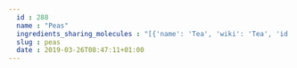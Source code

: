 ```yaml
---
  id : 288
  name : "Peas"
  ingredients_sharing_molecules : "[{'name': 'Tea', 'wiki': 'Tea', 'id': 310, 'category': 'Plant', 'common_molecules': [89594, 6549, 5280443, 5280598, 246728, 6054, 17100, 7284, 527, 284, 9064, 8094, 5364752, 638278, 1031, 6072, 26447, 5363388, 644104, 5280511, 650, 5367719, 13144, 4788, 637775, 8129, 61020, 247, 8452, 643731, 853433, 72276, 6560, 638011, 1889, 5283324, 15394, 5280445, 8908, 8163, 637566, 240, 33931, 5365811, 8130, 798, 6569, 5281168, 10795, 441005, 72277, 6561, 65084, 5281708, 11747, 637542, 441484, 7002, 107971, 5284639, 10448, 1068, 338, 7288, 8723, 12756, 11552, 79803, 1110, 6050, 6986, 7410, 5318042, 107905, 31260, 2345, 5280863, 784, 10393, 11527, 439341, 7150, 5280343, 1549026, 638014, 126, 998, 7847, 445070, 768, 8091, 323, 1183, 9862, 5352876, 637511, 8914, 6184, 6202, 5284503, 802, 957, 72, 61503, 643941, 999, 439246, 244, 8768, 7043, 439263, 1130, 454, 107, 12020, 878, 5283321, 444539, 5282108, 8063, 18635, 7858, 7501, 20083, 8857, 5315892, 11509, 180, 8093, 65064, 643779, 6251, 5318599, 439533, 11128, 31289, 7654]}, {'name': 'Green Beans', 'wiki': 'Green_bean', 'id': 342, 'category': 'Vegetable', 'common_molecules': [89594, 6549, 5280443, 5280598, 246728, 6054, 17100, 7284, 527, 9064, 8094, 638278, 6050, 1031, 6072, 8468, 26447, 12232, 5363388, 994, 644104, 106441, 5280511, 650, 5367719, 13144, 33166, 4788, 637775, 61020, 247, 8452, 853433, 72276, 6560, 638011, 1889, 6140, 15394, 5280445, 8908, 11747, 637566, 240, 33931, 5365811, 5283316, 8130, 798, 6569, 441005, 72277, 6561, 65084, 7895, 637542, 441484, 7002, 107971, 5284639, 10448, 1068, 338, 7288, 8723, 12756, 11552, 79803, 1110, 520098, 6986, 5283339, 5318042, 3776, 107905, 31260, 2345, 5280863, 784, 5281707, 10393, 439341, 7150, 5280343, 1549026, 638014, 126, 5283335, 998, 7847, 445070, 768, 7848, 323, 1183, 9862, 5281708, 637511, 8914, 6184, 6202, 5284503, 802, 957, 72, 61503, 643941, 999, 439246, 244, 8768, 439263, 1130, 454, 107, 12020, 878, 444539, 5282108, 8063, 18635, 32594, 7858, 7501, 8857, 5315892, 11509, 180, 8093, 65064, 643779, 6251, 439533, 11128, 31289, 7654]}, {'name': 'Tomato', 'wiki': 'Tomato', 'id': 364, 'category': 'Vegetable Fruit', 'common_molecules': [89594, 6549, 5280443, 5280598, 12232, 6054, 17100, 7284, 527, 7095, 9064, 8094, 5364752, 638278, 61346, 1031, 6072, 8468, 26447, 5363388, 644104, 106441, 5280511, 650, 5367719, 13144, 33166, 4788, 637775, 61020, 247, 8452, 643731, 853433, 72276, 6560, 638011, 1889, 5283324, 15394, 5280445, 11747, 637566, 240, 33931, 5365811, 5283316, 8130, 798, 6569, 5281168, 441005, 72277, 6561, 65084, 7895, 5281708, 637542, 441484, 107971, 5284639, 10448, 1068, 338, 7288, 8723, 12756, 11552, 79803, 1110, 6050, 6986, 5283339, 5318042, 3776, 107905, 31260, 2345, 5280863, 784, 10393, 439341, 7150, 5280343, 1549026, 638014, 126, 5283335, 998, 7847, 445070, 768, 8091, 323, 1183, 9862, 5352876, 637511, 6184, 6202, 5284503, 802, 957, 72, 61503, 643941, 999, 878, 439246, 244, 8768, 439263, 1130, 454, 107, 12020, 19310, 5283321, 444539, 5282108, 8063, 18635, 7858, 8857, 5315892, 11509, 180, 65064, 643779, 6251, 439533, 11128, 31289, 7654]}, {'name': 'Apple', 'wiki': 'Apple', 'id': 162, 'category': 'Fruit', 'common_molecules': [89594, 6549, 5280443, 5280598, 6054, 8908, 7284, 527, 284, 9064, 8094, 445070, 638278, 1031, 6072, 8468, 26447, 5363388, 644104, 5280511, 650, 5367719, 13144, 4788, 637775, 7797, 8129, 61020, 247, 8452, 853433, 72276, 6560, 638011, 1889, 15394, 5280445, 17100, 637566, 240, 33931, 11160, 5365811, 8130, 798, 6569, 261, 5281168, 441005, 72277, 6561, 65084, 7895, 637542, 441484, 7002, 107971, 5284639, 10448, 338, 7288, 8723, 12756, 11552, 79803, 1110, 6050, 6986, 5318042, 3776, 107905, 31260, 2345, 5280863, 784, 10393, 11527, 439341, 7150, 5280343, 1549026, 126, 998, 7847, 13357, 768, 8091, 323, 1183, 9862, 5281708, 637511, 8914, 6184, 6202, 5284503, 802, 957, 72, 61503, 643941, 6436017, 999, 439246, 244, 8768, 439263, 1130, 12293, 454, 107, 878, 444539, 8063, 18635, 7858, 7501, 20083, 8857, 5315892, 602, 11509, 180, 8093, 65064, 643779, 6251, 5318599, 439533, 11128, 31289, 7654]}, {'name': 'Potato', 'wiki': 'Potato', 'id': 373, 'category': 'Vegetable Tuber', 'common_molecules': [89594, 6549, 5280443, 5280598, 12232, 6054, 17100, 7284, 527, 7095, 9064, 8094, 5364752, 638278, 61346, 6072, 26447, 5363388, 994, 644104, 106441, 5280511, 650, 5367719, 13144, 33166, 4788, 637775, 8129, 61020, 247, 6274, 8452, 643731, 853433, 72276, 638011, 1889, 6140, 15394, 5280445, 8163, 637566, 240, 33931, 5365811, 8130, 798, 6569, 441005, 72277, 6561, 65084, 5281708, 11747, 637542, 441484, 107971, 5284639, 10448, 1068, 338, 7288, 8723, 12756, 11552, 79803, 1110, 6050, 6986, 5318042, 107905, 31260, 2345, 5280863, 784, 10393, 11527, 13357, 7150, 6184, 5280343, 1549026, 126, 998, 7847, 445070, 768, 8091, 7848, 323, 1183, 9862, 5352876, 637511, 8914, 65064, 6202, 5284503, 802, 957, 72, 61503, 643941, 999, 439246, 244, 8768, 439263, 1130, 454, 107, 12020, 878, 5283321, 444539, 8063, 18635, 32594, 7858, 8857, 5315892, 11509, 180, 439341, 643779, 6251, 5318599, 439533, 11128, 31289, 7654]}]"
  slug : peas
  date : 2019-03-26T08:47:11+01:00
---
```




